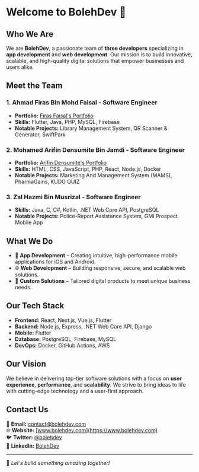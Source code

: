 # Welcome to BolehDev 🚀

## Who We Are
We are **BolehDev**, a passionate team of **three developers** specializing in **app development** and **web development**. Our mission is to build innovative, scalable, and high-quality digital solutions that empower businesses and users alike.

## Meet the Team
### **1. Ahmad Firas Bin Mohd Faisal** - Software Engineer
- **Portfolio:** [Firas Faisal's Portfolio](https://firas-faisal.github.io/)
- **Skills:** Flutter, Java, PHP, MySQL, Firebase
- **Notable Projects:** Library Management System, QR Scanner & Generator, SwiftPark

### **2. Mohamed Arifin Densumite Bin Jamdi** - Software Engineer
- **Portfolio:** [Arifin Densumite's Portfolio](https://ripindensumite.github.io/)
- **Skills:** HTML, CSS, JavaScript, PHP, React, Node.js, Docker
- **Notable Projects:** Marketing And Management System (MAMS), PharmaGains, KUDO QUIZ

### **3. Zal Hazmi Bin Musrizal** - Software Engineer
- **Skills:** Java, C, C#, Kotlin, .NET Web Core API, PostgreSQL
- **Notable Projects:** Police-Report Assistance System, GMI Prospect Mobile App

## What We Do
- 📱 **App Development** – Creating intuitive, high-performance mobile applications for iOS and Android.
- 🌐 **Web Development** – Building responsive, secure, and scalable web solutions.
- 🚀 **Custom Solutions** – Tailored digital products to meet unique business needs.

## Our Tech Stack
- **Frontend:** React, Next.js, Vue.js, Flutter
- **Backend:** Node.js, Express, .NET Web Core API, Django
- **Mobile:** Flutter
- **Database:** PostgreSQL, Firebase, MySQL
- **DevOps:** Docker, GitHub Actions, AWS

## Our Vision
We believe in delivering top-tier software solutions with a focus on **user experience**, **performance**, and **scalability**. We strive to bring ideas to life with cutting-edge technology and a user-first approach.

## Contact Us
📧 **Email:** contact@bolehdev.com  
🌐 **Website:** [www.bolehdev.com](https://www.bolehdev.com)  
🐦 **Twitter:** [@bolehdev](https://twitter.com/bolehdev)  
🔗 **LinkedIn:** [BolehDev](https://linkedin.com/company/bolehdev)  

---
🚀 *Let's build something amazing together!*
